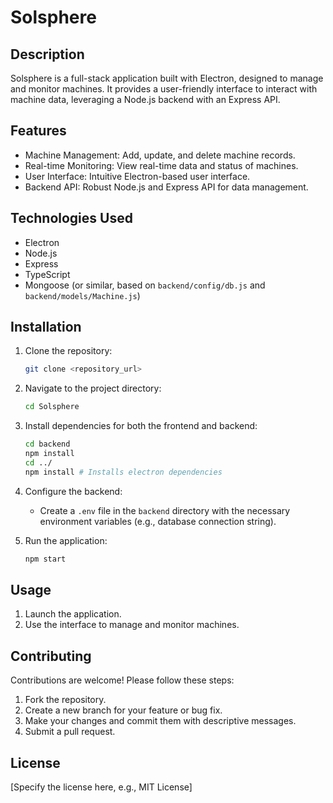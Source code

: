 # Solsphere

## Description

Solsphere is a full-stack application built with Electron, designed to manage and monitor machines. It provides a user-friendly interface to interact with machine data, leveraging a Node.js backend with an Express API.

## Features

*   Machine Management: Add, update, and delete machine records.
*   Real-time Monitoring: View real-time data and status of machines.
*   User Interface: Intuitive Electron-based user interface.
*   Backend API: Robust Node.js and Express API for data management.

## Technologies Used

*   Electron
*   Node.js
*   Express
*   TypeScript
*   Mongoose (or similar, based on `backend/config/db.js` and `backend/models/Machine.js`)

## Installation

1.  Clone the repository:

    ```bash
    git clone <repository_url>
    ```
2.  Navigate to the project directory:

    ```bash
    cd Solsphere
    ```
3.  Install dependencies for both the frontend and backend:

    ```bash
    cd backend
    npm install
    cd ../
    npm install # Installs electron dependencies
    ```

4.  Configure the backend:

    *   Create a `.env` file in the `backend` directory with the necessary environment variables (e.g., database connection string).

5.  Run the application:

    ```bash
    npm start
    ```

## Usage

1.  Launch the application.
2.  Use the interface to manage and monitor machines.

## Contributing

Contributions are welcome! Please follow these steps:

1.  Fork the repository.
2.  Create a new branch for your feature or bug fix.
3.  Make your changes and commit them with descriptive messages.
4.  Submit a pull request.

## License

[Specify the license here, e.g., MIT License]
